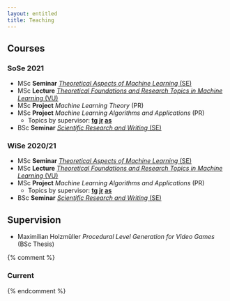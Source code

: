 ```yaml
---
layout: entitled
title: Teaching
---
```




## Courses 

### SoSe 2021 

- MSc **Seminar** [*Theoretical Aspects of Machine Learning* (SE)](./ss2021/seminar_msc.html)
- MSc **Lecture** [*Theoretical Foundations and Research Topics in Machine Learning* (VU)](./ss2021/tfrtML.html)
- MSc **Project** *Machine Learning Theory* (PR) 
- MSc **Project** *Machine Learning Algorithms and Applications* (PR) 
   - Topics by supervisor: **[tg](./ss2021/projects_tg.html) [jr](./ss2021/projects_jr.html) [as](./ss2021/projects_as.html)**
- BSc **Seminar** [*Scientific Research and Writing* (SE)](./ss2021/seminar_bsc.html)


### WiSe 2020/21 

- MSc **Seminar** [*Theoretical Aspects of Machine Learning* (SE)](./ws2021/seminar_msc.html)
- MSc **Lecture** [*Theoretical Foundations and Research Topics in Machine Learning* (VU)](./ws2021/tfrtML.html)
- MSc **Project** *Machine Learning Algorithms and Applications* (PR) 
   - Topics by supervisor: **[tg](./ws2021/projects_tg.html) [jr](./ws2021/projects_jr.html) [as](./ws2021/projects_as.html)**
- BSc **Seminar** [*Scientific Research and Writing* (SE)](./ws2021/seminar_bsc.html)








## Supervision

 - Maximilian Holzmüller *Procedural Level Generation for Video Games* (BSc Thesis)

{% comment %} 

### Current
{% endcomment %}
